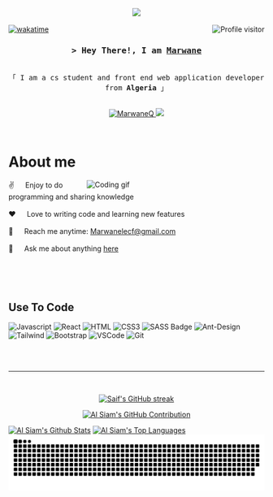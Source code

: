 <!--
<h2 align="center">
  Welcome to Marwane World!
  <img src="https://media.giphy.com/media/hvRJCLFzcasrR4ia7z/giphy.gif" width="28">
</h2>
-->


<p align="center">
  <a href="https://github.com/MarwaneQ"><img src="https://readme-typing-svg.herokuapp.com/?lines=Self%20Taught%20Programmer;Front%20End%20Developer;1.5%2B%20years%20of%20coding%20experience;Always%20learning%20new%20things&center=true&width=380&height=45"></a>
</p>

 

 <a href="https://komarev.com/ghpvc/?username=MarwaneQ">
  <img align="right" src="https://komarev.com/ghpvc/?username=MarwaneQ&label=Visitors&color=0e75b6&style=flat" alt="Profile visitor" />
</a>


[![wakatime](https://wakatime.com/badge/user/018cff95-62d4-4c2e-8d2a-f184db7cdec9.svg)](https://wakatime.com/@018cff95-62d4-4c2e-8d2a-f184db7cdec9)

<!-- Intro  -->
<h3 align="center">
        <samp>&gt; Hey There!, I am
                <b><a target="_blank" href="">Marwane</a></b>
        </samp>
</h3>


<p align="center"> 
  <samp>
    <!--<a href="https://www.google.com/search?q=Al+Siam">「 Google Me 」</a>-->
    <br>
    「 I am a cs student and front end web application developer from <b>Algeria</b> 」
    <br>
    <br>
  </samp>
</p>

<p align="center">
<!-- <a href="https://MarwaneQ.com" target="blank">
  <img src="https://img.shields.io/badge/Website-DC143C?style=for-the-badge&logo=medium&logoColor=white" alt="MarwaneQ" />
 </a> -->
 <a href="https://www.linkedin.com/in/marwane-bensadallah-238a40247" target="_blank">
  <img src="https://img.shields.io/badge/LinkedIn-0077B5?style=for-the-badge&logo=linkedin&logoColor=white" alt="MarwaneQ"/>
 </a>
 <!-- <a href="https://dev.to/MarwaneQ" target="_blank">
  <img src="https://img.shields.io/badge/dev.to-0A0A0A?style=for-the-badge&logo=dev.to&logoColor=white" alt="MarwaneQ" />
 </a> -->
 <a href="https://twitter.com/Marawane8" target="_blank">
  <img src="https://img.shields.io/badge/Twitter-1DA1F2?style=for-the-badge&logo=twitter&logoColor=white" />
 </a>
 <!--<a href="https://instagram.com/_MarwaneQ" target="_blank">
  <img src="https://img.shields.io/badge/Instagram-fe4164?style=for-the-badge&logo=instagram&logoColor=white" alt="MarwaneQ" />
 </a> -->
 <!--<a href="https://facebook.com/MarwaneQ.dev" target="_blank">
  <img src="https://img.shields.io/badge/Facebook-20BEFF?&style=for-the-badge&logo=facebook&logoColor=white" alt="MarwaneQ"  />
  </a> -->
</p>
<br />

<!-- About Section -->
 # About me
 
<p>
 <img align="right" width="350" src="/assets/output-onlinegiftools.gif" alt="Coding gif" />
  
 ✌️ &emsp; Enjoy to do programming and sharing knowledge <br/><br/>
 ❤️ &emsp; Love to writing code and learning new features<br/><br/>
 📧 &emsp; Reach me anytime: Marwanelecf@gmail.com<br/><br/>
 💬 &emsp; Ask me about anything [here](https://github.com/MarwaneQ/MarwaneQ/issues)

</p>

<br/>
<br/>
<br/>

## Use To Code

![Javascript](https://img.shields.io/badge/Javascript-F0DB4F?style=for-the-badge&labelColor=black&logo=javascript&logoColor=F0DB4F)
![React](https://img.shields.io/badge/-React-61DBFB?style=for-the-badge&labelColor=black&logo=react&logoColor=61DBFB)
![HTML](https://img.shields.io/badge/HTML5-E34F26?style=for-the-badge&logo=html5&logoColor=white)
![CSS3](https://img.shields.io/badge/CSS3-1572B6?style=for-the-badge&logo=css3&logoColor=white)
![SASS Badge](https://img.shields.io/badge/Sass-CC6699?style=for-the-badge&logo=sass&logoColor=white)
![Ant-Design](https://img.shields.io/badge/AntDesign-0170FE?style=for-the-badge&logo=antdesign&logoColor=white)
![Tailwind](https://img.shields.io/badge/Tailwind_CSS-092749?style=for-the-badge&logo=tailwindcss&logoColor=06B6D4&labelColor=000000)
![Bootstrap](https://img.shields.io/badge/Bootstrap-563D7C?style=for-the-badge&logo=bootstrap&logoColor=white)
![VSCode](https://img.shields.io/badge/Visual_Studio-0078d7?style=for-the-badge&logo=visual%20studio&logoColor=white)
![Git](https://img.shields.io/badge/Git-F05032?style=for-the-badge&logo=git&logoColor=white)
<!--![Typescript](https://img.shields.io/badge/Typescript-007acc?style=for-the-badge&labelColor=black&logo=typescript&logoColor=007acc)-->
<!--![React Native](https://img.shields.io/badge/React_Native-20232A?style=for-the-badge&logo=react&logoColor=61DAFB)
![Next.js](https://img.shields.io/badge/next.js-000000?style=for-the-badge&logo=nextdotjs&logoColor=white)
![Nodejs](https://img.shields.io/badge/Nodejs-3C873A?style=for-the-badge&labelColor=black&logo=node.js&logoColor=3C873A)
![Express.js](https://img.shields.io/badge/Express.js-000000?style=for-the-badge&logo=express&logoColor=white)
![MongoDB](https://img.shields.io/badge/MongoDB-4EA94B?style=for-the-badge&logo=mongodb&logoColor=white)-->
<!--![Markdown](https://img.shields.io/badge/Markdown-000000?style=for-the-badge&logo=markdown&logoColor=white)
![Redux](https://img.shields.io/badge/Redux-593D88?style=for-the-badge&logo=redux&logoColor=white)
![React Query](https://img.shields.io/badge/-React_Query-FF4154?style=for-the-badge&logo=react%20query&logoColor=white)-->

<br/>
<!--
## Top Open Source -
[![iTasks](https://github-readme-stats.vercel.app/api/pin/?username=MarwaneQ&repo=Template-3_color=7F3FBF&bg_color=0D1117&title_color=C9D1D9&text_color=8B949E&icon_color=7F3FBF)](https://github.com/MarwaneQ/Template-3)
[![urFolio](https://github-readme-stats.vercel.app/api/pin/?username=alsiam&repo=urfolio&border_color=7F3FBF&bg_color=0D1117&title_color=C9D1D9&text_color=8B949E&icon_color=7F3FBF)]()
[![Web Projects](https://github-readme-stats.vercel.app/api/pin/?username=alsiam&repo=web-projects&border_color=7F3FBF&bg_color=0D1117&title_color=C9D1D9&text_color=8B949E&icon_color=7F3FBF)]()
[![Al Siam Readme](https://github-readme-stats.vercel.app/api/pin/?username=alsiam&repo=alsiam&border_color=7F3FBF&bg_color=0D1117&title_color=C9D1D9&text_color=8B949E&icon_color=7F3FBF)]()

<p align="left">
  <a href="https://github.com/MarwaneQ?tab=repositories" target="_blank"><img alt="All Repositories" title="All Repositories" src="https://img.shields.io/badge/-All%20Repos-2962FF?style=for-the-badge&logo=koding&logoColor=white"/></a>
</p>
-->
<br/>
<hr/>
<br/>

<p align="center">
  <a href="https://github.com/MarwaneQ">
    <img src="https://github-readme-streak-stats.herokuapp.com/?user=MarwaneQ&theme=radical&border=7F3FBF&background=0D1117" alt="Saif's GitHub streak"/>
  </a>
</p>

<p align="center">
  <a href="https://github.com/MarwaneQ">
    <img src="https://github-profile-summary-cards.vercel.app/api/cards/profile-details?username=MarwaneQ&theme=radical" alt="Al Siam's GitHub Contribution"/>
  </a>
</p>

<a> 
    <a href="https://github.com/MarwaneQ"><img alt="Al Siam's Github Stats" src="https://denvercoder1-github-readme-stats.vercel.app/api?username=MarwaneQ&show_icons=true&count_private=true&theme=react&border_color=7F3FBF&bg_color=0D1117&title_color=F85D7F&icon_color=F8D866" height="192px" width="49.5%"/></a>
  <a href="https://github.com/MarwaneQ"><img alt="Al Siam's Top Languages" src="https://denvercoder1-github-readme-stats.vercel.app/api/top-langs/?username=MarwaneQ&langs_count=8&layout=compact&theme=react&border_color=7F3FBF&bg_color=0D1117&title_color=F85D7F&icon_color=F8D866" height="192px" width="49.5%"/></a>
  <br/>
</a>


<!--![MarwaneQ's Graph](https://github-readme-activity-graph.vercel.app/graph?username=MarwaneQ&custom_title=Al%20Siam%27s%20GitHub%20Activity%20Graph&bg_color=0D1117&color=7F3FBF&line=7F3FBF&point=7F3FBF&area_color=FFFFFF&title_color=FFFFFF&area=true)
-->
<div align="center">
  <img  src="https://github.com/1999AZZAR/1999AZZAR/blob/main/resources/img/grid-snake.svg"
       alt="snake" /></a>
</div>
<br><br>
